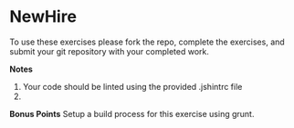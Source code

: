 # NewHire

To use these exercises please fork the repo, complete the exercises, and submit your git repository with your completed work.

**Notes**
1. Your code should be linted using the provided .jshintrc file
2. 


**Bonus Points** Setup a build process for this exercise using grunt.
